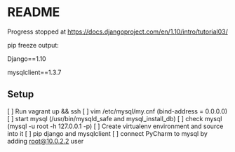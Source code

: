 # README #

Progress stopped at https://docs.djangoproject.com/en/1.10/intro/tutorial03/

pip freeze output:

Django==1.10

mysqlclient==1.3.7


## Setup ##

[ ] Run vagrant up && ssh
[ ] vim /etc/mysql/my.cnf (bind-address = 0.0.0.0)
[ ] start mysql (/usr/bin/mysqld_safe and mysql_install_db)
[ ] check mysql (mysql -u root -h 127.0.0.1 -p)
[ ] Create virtualenv environment and source into it
[ ] pip django and mysqlclient
[ ] connect PyCharm to mysql by adding root@10.0.2.2 user
